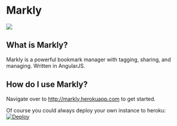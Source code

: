 Markly
======

<img src="http://i.imgur.com/DPUcdts.png"></img><br>
## What is Markly?
Markly is a powerful bookmark manager with tagging, sharing, and managing. Written in AngularJS.

## How do I use Markly?
Navigate over to http://markly.herokuapp.com to get started.

Of course you could always deploy your own instance to heroku:<br>
[![Deploy](https://www.herokucdn.com/deploy/button.png)](https://heroku.com/deploy?template=https://github.com/xasos/Markly)
